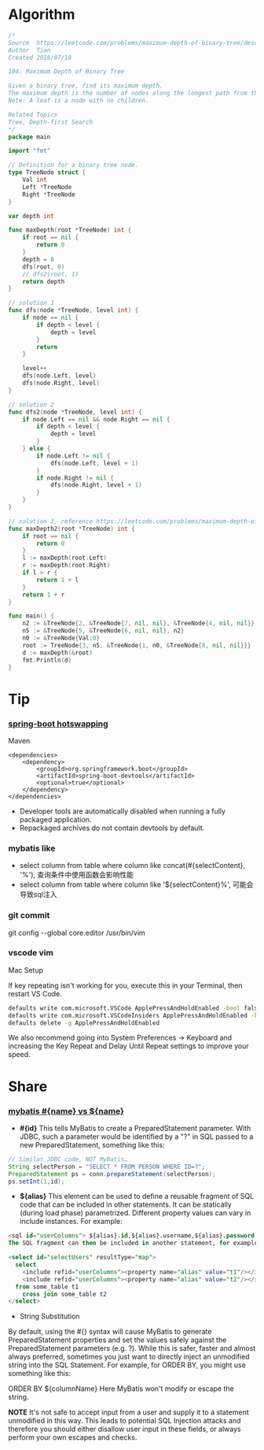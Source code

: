 # Algorithm

```Go
/*
Source  https://leetcode.com/problems/maximum-depth-of-binary-tree/description/
Author  Tian
Created 2018/07/18

104. Maximum Depth of Binary Tree

Given a binary tree, find its maximum depth.
The maximum depth is the number of nodes along the longest path from the root node down to the farthest leaf node.
Note: A leaf is a node with no children.

Related Topics 
Tree, Depth-first Search
*/
package main

import "fmt"

// Definition for a binary tree node.
type TreeNode struct {
    Val int
    Left *TreeNode
    Right *TreeNode
}

var depth int

func maxDepth(root *TreeNode) int {
	if root == nil {
		return 0
	}
	depth = 0
	dfs(root, 0)
	// dfs2(root, 1)
	return depth
}

// solution 1
func dfs(node *TreeNode, level int) {
	if node == nil {
		if depth < level {
			depth = level
		}
		return
	}

	level++
	dfs(node.Left, level)
	dfs(node.Right, level)
}

// solution 2
func dfs2(node *TreeNode, level int) {
	if node.Left == nil && node.Right == nil {
		if depth < level {
			depth = level
		}
	} else {
		if node.Left != nil {
			dfs(node.Left, level + 1)
		}
		if node.Right != nil {
			dfs(node.Right, level + 1)
		}
	}
}

// solution 3, reference https://leetcode.com/problems/maximum-depth-of-binary-tree/discuss/34216/Simple-solution-using-Java
func maxDepth2(root *TreeNode) int {
	if root == nil {
		return 0
	}
    l := maxDepth(root.Left)
    r := maxDepth(root.Right)
    if l > r {
        return 1 + l
    }
    return 1 + r
}

func main() {
	n2 := &TreeNode{2, &TreeNode{7, nil, nil}, &TreeNode{4, nil, nil}}
	n5 := &TreeNode{5, &TreeNode{6, nil, nil}, n2}
	n0 := &TreeNode{Val:0}
	root := TreeNode{3, n5, &TreeNode{1, n0, &TreeNode{8, nil, nil}}}
	d := maxDepth(&root)
	fmt.Println(d)
}
```

# Tip

### [spring-boot hotswapping](https://docs.spring.io/spring-boot/docs/current/reference/html/howto-hotswapping.html)

Maven
```
<dependencies>
	<dependency>
		<groupId>org.springframework.boot</groupId>
		<artifactId>spring-boot-devtools</artifactId>
		<optional>true</optional>
	</dependency>
</dependencies>
```

* Developer tools are automatically disabled when running a fully packaged application.
* Repackaged archives do not contain devtools by default.


### mybatis like
* select column from table where column like concat(#{selectContent}, '%'), 查询条件中使用函数会影响性能
* select column from table where column like '${selectContent}%', 可能会导致sql注入

### git commit

git config --global core.editor /usr/bin/vim

### vscode vim

Mac Setup

If key repeating isn't working for you, execute this in your Terminal, then restart VS Code.

```cmd
defaults write com.microsoft.VSCode ApplePressAndHoldEnabled -bool false         # For VS Code
defaults write com.microsoft.VSCodeInsiders ApplePressAndHoldEnabled -bool false # For VS Code Insider
defaults delete -g ApplePressAndHoldEnabled                                      # If necessary, reset global default
```

We also recommend going into System Preferences -> Keyboard and increasing the Key Repeat and Delay Until Repeat settings to improve your speed.


# Share

### [mybatis #{name} vs ${name}](http://www.mybatis.org/mybatis-3/sqlmap-xml.html#select)

* **#{id}**
This tells MyBatis to create a PreparedStatement parameter. With JDBC, such a parameter would be identified by a "?" in SQL passed to a new PreparedStatement, something like this:

```java
// Similar JDBC code, NOT MyBatis…
String selectPerson = "SELECT * FROM PERSON WHERE ID=?";
PreparedStatement ps = conn.prepareStatement(selectPerson);
ps.setInt(1,id);
```

* **${alias}**
This element can be used to define a reusable fragment of SQL code that can be included in other statements. It can be statically (during load phase) parametrized. Different property values can vary in include instances. For example:

```sql
<sql id="userColumns"> ${alias}.id,${alias}.username,${alias}.password </sql>
The SQL fragment can then be included in another statement, for example:

<select id="selectUsers" resultType="map">
  select
    <include refid="userColumns"><property name="alias" value="t1"/></include>,
    <include refid="userColumns"><property name="alias" value="t2"/></include>
  from some_table t1
    cross join some_table t2
</select>
```

* String Substitution

By default, using the #{} syntax will cause MyBatis to generate PreparedStatement properties and set the values safely against the PreparedStatement parameters (e.g. ?). While this is safer, faster and almost always preferred, sometimes you just want to directly inject an unmodified string into the SQL Statement. For example, for ORDER BY, you might use something like this:

ORDER BY ${columnName}
Here MyBatis won't modify or escape the string.

**NOTE** It's not safe to accept input from a user and supply it to a statement unmodified in this way. This leads to potential SQL Injection attacks and therefore you should either disallow user input in these fields, or always perform your own escapes and checks.

